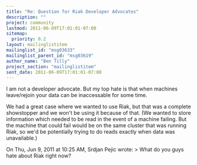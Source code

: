 ```yaml
---
title: "Re: Question for Riak Developer Advocates"
description: ""
project: community
lastmod: 2011-06-09T17:01:01-07:00
sitemap:
  priority: 0.2
layout: mailinglistitem
mailinglist_id: "msg03633"
mailinglist_parent_id: "msg03619"
author_name: "Ben Tilly"
project_section: "mailinglistitem"
sent_date: 2011-06-09T17:01:01-07:00
---
```



I am not a developer advocate. But my top hate is that when machines
leave/rejoin your data can be inaccessable for some time.

We had a great case where we wanted to use Riak, but that was a
complete showstopper and we won't be using it because of that. (We
wanted to store information which needed to be read in the event of a
machine failing. But the machine that could fail would be on the same
cluster that was running Riak, so we'd be potentially trying to do
reads exactly when data was unavailable.)

On Thu, Jun 9, 2011 at 10:25 AM, Srdjan Pejic  wrote:
&gt; What do you guys hate about Riak right now?
